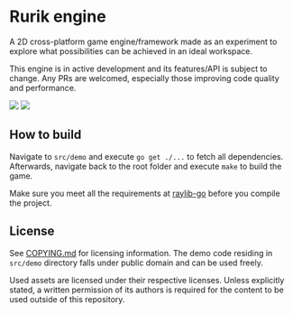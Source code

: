 # Rurik engine

A 2D cross-platform game engine/framework made as an experiment to explore what possibilities can be achieved in an ideal workspace.

This engine is in active development and its features/API is subject to change. Any PRs are welcomed, especially those improving code quality and performance.

![](https://user-images.githubusercontent.com/9026786/50441112-738cd880-08f9-11e9-95fd-4e0d074bcb20.png)
![](https://i.imgur.com/6b98kOA.png)

## How to build

Navigate to `src/demo` and execute `go get ./...` to fetch all dependencies. Afterwards, navigate back to the root folder and execute `make` to build the game.

Make sure you meet all the requirements at [raylib-go](https://github.com/zaklaus/raylib-go) before you compile the project.

## License

See [COPYING.md](COPYING.md) for licensing information. The demo code residing in `src/demo` directory falls under public domain and can be used freely.

Used assets are licensed under their respective licenses. Unless explicitly stated, a written permission of its authors is required for the content to be used outside of this repository.
